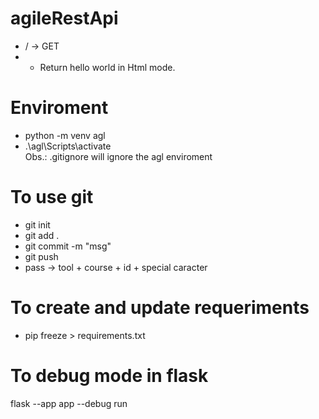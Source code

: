 # agileRestApi
- / -> GET
- - Return hello world in Html mode.


# Enviroment
- python -m venv agl <br>
- .\agl\Scripts\activate <br>
Obs.: .gitignore will ignore the agl enviroment


# To use git
- git init
- git add .
- git commit -m "msg"
- git push
- pass -> tool + course + id + special caracter

# To create and update requeriments
- pip freeze > requirements.txt

# To debug mode in flask
flask --app app --debug run
